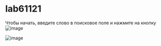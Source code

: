 # lab61121

Чтобы начать, введите слово в поисковое поле и нажмите на кнопку
![image](https://user-images.githubusercontent.com/125872716/234249036-2793d5ff-2c6f-4d9c-8d6b-a4c01a24e6d4.png)

![image](https://user-images.githubusercontent.com/125872716/234248977-4ad37d7f-959c-4665-a0e0-642bed0e10c1.png)
